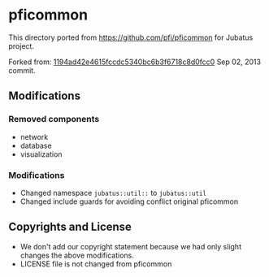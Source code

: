 # pficommon

This directory ported from https://github.com/pfi/pficommon for Jubatus project.

Forked from: [1194ad42e4615fccdc5340bc6b3f6718c8d0fcc0](https://github.com/pfi/pficommon/commit/1194ad42e4615fccdc5340bc6b3f6718c8d0fcc0) Sep 02, 2013 commit.

## Modifications

### Removed components

- network
- database
- visualization

### Modifications

- Changed namespace `jubatus::util::` to `jubatus::util`
- Changed include guards for avoiding conflict original pficommon

## Copyrights and License

- We don't add our copyright statement because we had only slight changes the above modifications.
- LICENSE file is not changed from pficommon

